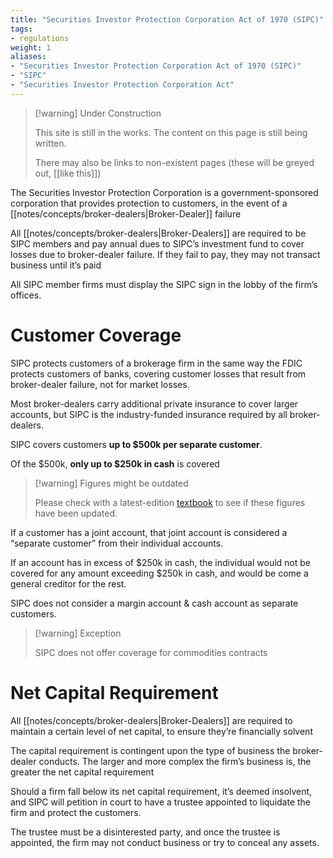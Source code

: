 ```yaml
---
title: "Securities Investor Protection Corporation Act of 1970 (SIPC)"
tags:
- regulations
weight: 1
aliases:
- "Securities Investor Protection Corporation Act of 1970 (SIPC)"
- "SIPC"
- "Securities Investor Protection Corporation Act"
---
```


> [!warning] Under Construction
> 
> This site is still in the works. The content on this page is still being written. 
> 
> There may also be links to non-existent pages (these will be greyed out, [[like this]])

The Securities Investor Protection Corporation is a government-sponsored corporation that provides protection to customers, in the event of a [[notes/concepts/broker-dealers|Broker-Dealer]] failure

All [[notes/concepts/broker-dealers|Broker-Dealers]] are required to be SIPC members and pay annual dues to SIPC’s investment fund to cover losses due to broker-dealer failure. If they fail to pay, they may not transact business until it’s paid

All SIPC member firms must display the SIPC sign in the lobby of the firm’s offices.

# Customer Coverage
SIPC protects customers of a brokerage firm in the same way the FDIC protects customers of banks, covering customer losses that result from broker-dealer failure, not for market losses.

Most broker-dealers carry additional private insurance to cover larger accounts, but SIPC is the industry-funded insurance required by all broker-dealers.

SIPC covers customers **up to $500k per separate customer**. 

Of the $500k, **only up to $250k in cash** is covered 

> [!warning] Figures might be outdated
> 
> Please check with a latest-edition [textbook](/tags/textbooks) to see if these figures have been updated.

If a customer has a joint account, that joint account is considered a “separate customer” from their individual accounts.

If an account has in excess of $250k in cash, the individual would not be covered for any amount exceeding $250k in cash, and would be come a general creditor for the rest.

SIPC does not consider a margin account & cash account as separate customers.

> [!warning] Exception
> 
> SIPC does not offer coverage for commodities contracts

# Net Capital Requirement
All [[notes/concepts/broker-dealers|Broker-Dealers]] are required to maintain a certain level of net capital, to ensure they’re financially solvent

The capital requirement is contingent upon the type of business the broker-dealer conducts. The larger and more complex the firm’s business is, the greater the net capital requirement

Should a firm fall below its net capital requirement, it’s deemed insolvent, and SIPC will petition in court to have a trustee appointed to liquidate the firm and protect the customers.

The trustee must be a disinterested party, and once the trustee is appointed, the firm may not conduct business or try to conceal any assets.
